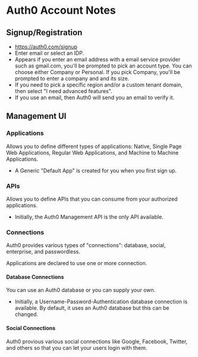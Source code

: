# Auth0 Account Notes


## Signup/Registration

- https://auth0.com/signup
- Enter email or select an IDP.
- Appears if you enter an email address with a email service provider such as gmail.com, you'll be prompted to pick an account type. You can choose either Company or Personal. If you pick Company, you'll be prompted to enter a company and and its size.
- If you need to pick a specific region and/or a custom tenant domain, then select "I need advanced features".
- If you use an email, then Auth0 will send you an email to verify it.


## Management UI

### Applications

Allows you to define different types of applications: Native, Single Page Web Applications, Regular Web Applications, and Machine to Machine Applications.

- A Generic "Default App" is created for you when you first sign up.

### APIs

Allows you to define APIs that you can consume from your authorized applications.

- Initially, the Auth0 Management API is the only API available.

### Connections

Auth0 provides various types of "connections": database, social, enterprise, and passwordless.

Applications are declared to use one or more connection.

#### Database Connections

You can use an Auth0 database or you can supply your own.

- Initially, a Username-Password-Authentication database connection is available. By default, it uses an Auth0 database but this can be changed.

#### Social Connections

Auth0 provious various social connections like Google, Facebook, Twitter, and others so that you can let your users login with them.
